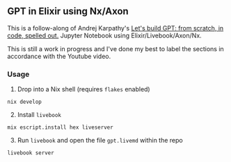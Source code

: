 ## GPT in Elixir using Nx/Axon

This is a follow-along of Andrej Karpathy's [Let's build GPT: from scratch, in
code, spelled out.](https://www.youtube.com/watch?v=kCc8FmEb1nY) Jupyter
Notebook using Elixir/Livebook/Axon/Nx.

This is still a work in progress and I've done my best to label the sections in
accordance with the Youtube video.

### Usage

1. Drop into a Nix shell (requires `flakes` enabled)
```console
nix develop
```
2. Install `livebook`
```console
mix escript.install hex liveserver
```
3. Run `livebook` and open the file `gpt.livemd` within the repo
```
livebook server
```
